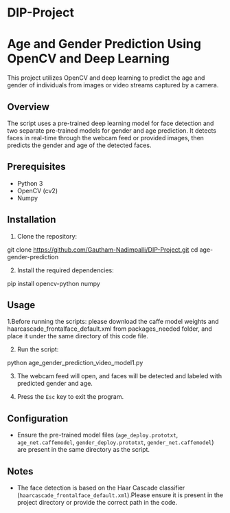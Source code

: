 # DIP-Project


# Age and Gender Prediction Using OpenCV and Deep Learning

This project utilizes OpenCV and deep learning to predict the age and gender of individuals from images or video streams captured by a camera.

## Overview

The script uses a pre-trained deep learning model for face detection and two separate pre-trained models for gender and age prediction. It detects faces in real-time through the webcam feed or provided images, then predicts the gender and age of the detected faces.

## Prerequisites

- Python 3
- OpenCV (cv2)
- Numpy

## Installation

1. Clone the repository:

git clone https://github.com/Gautham-Nadimpalli/DIP-Project.git
cd age-gender-prediction


2. Install the required dependencies:

pip install opencv-python numpy


## Usage
1.Before running the scripts:
 please download the caffe model weights and haarcascade_frontalface_default.xml  from packages_needed folder, and place it under the same directory of this code file.
 
2. Run the script:

python age_gender_prediction_video_model1.py

3. The webcam feed will open, and faces will be detected and labeled with predicted gender and age.

4. Press the `Esc` key to exit the program.

## Configuration

- Ensure the pre-trained model files (`age_deploy.prototxt`, `age_net.caffemodel`, `gender_deploy.prototxt`, `gender_net.caffemodel`) are present in the same directory as the script.

## Notes
- The face detection is based on the Haar Cascade classifier (`haarcascade_frontalface_default.xml`).Please ensure it is present in the project directory or provide the correct path in the code.
































